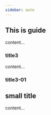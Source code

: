 ```yaml
---
sidebar: auto
---
```

## This is guide
content...

### title3
content...

### title3-01

## small title
content...